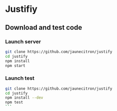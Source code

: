 # Justifiy
## Download and test code
### Launch server
```bash
git clone https://github.com/jaunecitron/justify
cd justify
npm install
npm start 
```

### Launch test
````bash
git clone https://github.com/jaunecitron/justify
cd justify
npm install --dev
npm test
```
